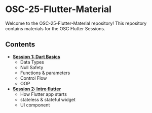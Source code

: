 # OSC-25-Flutter-Material


Welcome to the OSC-25-Flutter-Material repository! This repository contains materials for the OSC Flutter Sessions.
## Contents
- **[Session 1: Dart Basics](https://github.com/Open-Source-Community/OSC-25-Flutter-Material/tree/master/1%20Dart%20Basics)**
  - Data Types 
  - Null Safety
  - Functions & parameters
  - Control Flow
  - OOP
- **[Session 2: Intro flutter](https://github.com/Open-Source-Community/OSC-25-Flutter-Material/tree/master/2%20Intro%20Flutter)**
  - How Flutter app starts
  - stateless & stateful widget
  - UI component
